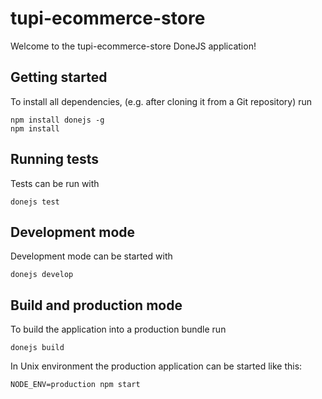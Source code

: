 # tupi-ecommerce-store

Welcome to the tupi-ecommerce-store DoneJS application!

## Getting started

To install all dependencies, (e.g. after cloning it from a Git repository) run

```
npm install donejs -g
npm install
```

## Running tests

Tests can be run with

```
donejs test
```

## Development mode

Development mode can be started with

```
donejs develop
```

## Build and production mode

To build the application into a production bundle run

```
donejs build
```

In Unix environment the production application can be started like this:

```
NODE_ENV=production npm start
```
